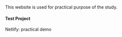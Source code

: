 This website is used for practical purpose of the study.

#### Test Project

Netlify: practical demo
